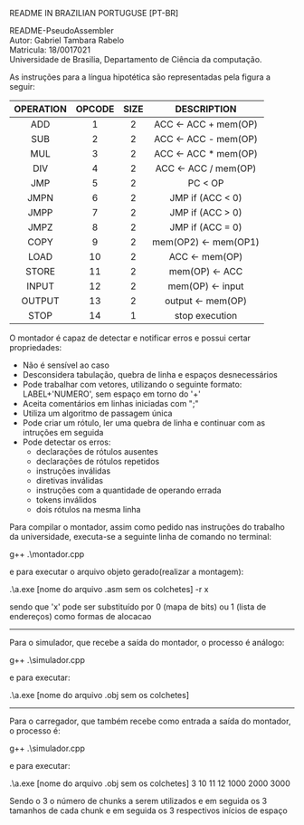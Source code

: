 README IN BRAZILIAN PORTUGUSE [PT-BR]

README-PseudoAssembler  
Autor: 		Gabriel Tambara Rabelo  
Matricula: 	18/0017021  
Universidade de Brasilia, Departamento de Ciência da computação.  

As instruções para a língua hipotética são representadas pela figura a seguir:

| OPERATION | OPCODE | SIZE |     DESCRIPTION     |
|:---------:|:------:|:----:|:-------------------:|
|    ADD    |    1   |   2  | ACC <- ACC + mem(OP) |
|    SUB    |    2   |   2  | ACC <- ACC - mem(OP) |
|    MUL    |    3   |   2  | ACC <- ACC * mem(OP) |
|    DIV    |    4   |   2  | ACC <- ACC / mem(OP) |
|    JMP    |    5   |   2  |       PC < OP       |
|    JMPN   |    6   |   2  |   JMP if (ACC < 0)   |
|    JMPP   |    7   |   2  |   JMP if (ACC > 0)   |
|    JMPZ   |    8   |   2  |   JMP if (ACC = 0)   |
|    COPY   |    9   |   2  | mem(OP2) <- mem(OP1) |
|    LOAD   |   10   |   2  |    ACC <- mem(OP)    |
|   STORE   |   11   |   2  |    mem(OP) <- ACC    |
|   INPUT   |   12   |   2  |   mem(OP) <- input   |
|   OUTPUT  |   13   |   2  |   output <- mem(OP)  |
|    STOP   |   14   |   1  |    stop execution   |

O montador é capaz de detectar e notificar erros e possui certar propriedades:

* Não é sensível ao caso
* Desconsidera tabulação, quebra de linha e espaços desnecessários
* Pode trabalhar com vetores, utilizando o seguinte formato: LABEL+'NUMERO', sem espaço em torno do '+'
* Aceita comentários em linhas iniciadas com ";"
* Utiliza um algoritmo de passagem única
* Pode criar um rótulo, ler uma quebra de linha e continuar com as intruções em seguida
* Pode detectar os erros:
  * declarações de rótulos ausentes
  * declarações de rótulos repetidos
  * instruções inválidas
  * diretivas inválidas
  * instruções com a quantidade de operando errada
  * tokens inválidos
  * dois rótulos na mesma linha

Para compilar o montador, assim como pedido nas instruções do trabalho da universidade, executa-se a seguinte linha de comando no terminal:

g++ .\montador.cpp 

e para executar o arquivo objeto gerado(realizar a montagem):

.\a.exe [nome do arquivo .asm sem os colchetes] -r x

sendo que 'x' pode ser substituído por 0 (mapa de bits) ou 1 (lista de endereços) como formas de alocacao

---------------

Para o simulador, que recebe a saída do montador, o processo é análogo:

g++ .\simulador.cpp

e para executar:

.\a.exe [nome do arquivo .obj sem os colchetes]

---------------

Para o carregador, que também recebe como entrada a saída do montador, o processo é:

g++ .\simulador.cpp

e para executar:

.\a.exe [nome do arquivo .obj sem os colchetes] 3 10 11 12 1000 2000 3000

Sendo o 3 o número de chunks a serem utilizados e em seguida os 3 tamanhos de cada chunk e em seguida os 3 respectivos inícios de espaço
